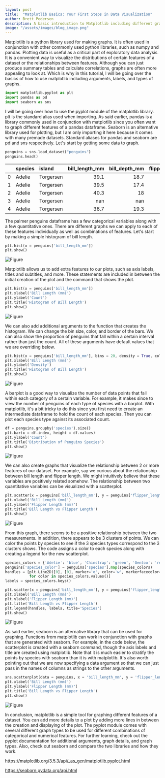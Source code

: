 ```yaml
---
layout: post
title:  "Matplotlib Basics: Your First Steps in Data Visualization"
author: Brett Pedersen
description: A basic introduction to Matplotlib including different graphs, arguments, and use with other libraries   
image: "/assets/images/blog_image.png"
---
```


Matplotlib is a python library used for making graphs. It is often used in conjunction with other commonly used python libraries, such as numpy and pandas. Plotting data is useful as a critical part of exploratory data analysis. It is a convenient way to visualize the distributions of certain features of a dataset or the relationships between features. Although you can just produce summary tables and calculate correlations, graphs are often more appealing to look at. Which is why in this tutorial, I will be going over the basics of how to use matplotlib including arguments, labels, and types of graphs.

```python
import matplotlib.pyplot as plt
import pandas as pd
import seaborn as sns
```

I will be going over how to use the pyplot module of the matplotlib library. plt is the standard alias used when importing. As said earlier, pandas is a library commonly used in conjunction with matplotlib since you often want to graph different features of a pandas dataframe. Seaborn is an alternative library used for plotting, but I am only importing it here because it comes with many premade datasets. Standard aliases for pandas and seaborn are pd and sns respectively. Let's start by getting some data to graph.

```python
penguins = sns.load_dataset("penguins")
penguins.head()
```

|    | species   | island    |   bill_length_mm |   bill_depth_mm |   flipper_length_mm |   body_mass_g | sex    |
|---:|:----------|:----------|-----------------:|----------------:|--------------------:|--------------:|:-------|
|  0 | Adelie    | Torgersen |             39.1 |            18.7 |                 181 |          3750 | Male   |
|  1 | Adelie    | Torgersen |             39.5 |            17.4 |                 186 |          3800 | Female |
|  2 | Adelie    | Torgersen |             40.3 |            18   |                 195 |          3250 | Female |
|  3 | Adelie    | Torgersen |            nan   |           nan   |                 nan |           nan | nan    |
|  4 | Adelie    | Torgersen |             36.7 |            19.3 |                 193 |          3450 | Female |

The palmer penguins dataframe has a few categorical variables along with a few quantitative ones. There are different graphs we can apply to each of these features individually as well as combinations of features. Let's start by making a simple histogram of bill length.

```python
plt.hist(x = penguins['bill_length_mm'])
plt.show()
```

![Figure]({{site.url}}/{{site.baseurl}}/assets/images/bill_length_hist.png)

Matplotlib allows us to add extra features to our plots, such as axis labels, titles and subtitles, and more. These statements are included in between the initial creation of the plot and the command that shows the plot.

```python
plt.hist(x = penguins['bill_length_mm'])
plt.xlabel('Bill Length (mm)')
plt.ylabel('Count')
plt.title('Histogram of Bill Length')
plt.show()
```

![Figure]({{site.url}}/{{site.baseurl}}/assets/images/bill_length_hist2.png)

We can also add additional arguments to the function that creates the histogram. We can change the bin size, color, and border of the bars. We can also show the proportion of penguins that fall within a certain interval rather than just the count. All of these arguments have default values that we are overriding below.

```python
plt.hist(x = penguins['bill_length_mm'], bins = 20, density = True, color = "green", edgecolor = "black")
plt.xlabel('Bill Length (mm)')
plt.ylabel('Density')
plt.title('Histogram of Bill Length')
plt.show()
```

![Figure]({{site.url}}/{{site.baseurl}}/assets/images/bill_length_hist3.png)

A barplot is a good way to visualize the number of data points that fall within each category of a certain variable. For example, it makes since to view the number of penguins of each type of species with a barplot. With matplotlib, it's a bit tricky to do this since you first need to create an intermediate dataframe to hold the count of each species. Then you can plot each species type against its associated count.

```python
df = penguins.groupby('species').size()
plt.bar(x = df.index, height = df.values)
plt.ylabel('Count')
plt.title('Distribution of Penguins Species')
plt.show()
```

![Figure]({{site.url}}/{{site.baseurl}}/assets/images/species_bar.png)

We can also create graphs that visualize the relationship between 2 or more features of our dataset. For example, say we curious about the relationship between bill length and flipper length. We might intuitively believe that these variables are positively related somehow. The relationship between two quantitative variables can be visualized with a scatterplot.

```python
plt.scatter(x = penguins['bill_length_mm'], y = penguins['flipper_length_mm'])
plt.xlabel('Bill Length (mm)')
plt.ylabel('Flipper Length (mm)')
plt.title('Bill Length vs Flipper Length')
plt.show()
```

![Figure]({{site.url}}/{{site.baseurl}}/assets/images/scatter.png)

From this graph, there seems to be a positive relationship between the two measurements. In addition, there appears to be 3 clusters of points. We can color the points by species to see if the 3 species types correspond to the 3 clusters shows. The code assigns a color to each species along with creating a legend for the new scatterplot.

```python
species_colors = {'Adelie': 'blue', 'Chinstrap': 'green', 'Gentoo': 'red'}
penguins['species_color'] = penguins['species'].map(species_colors)
handles = [plt.Line2D([0], [0], marker='o', color='w', markerfacecolor=color, markersize=10) 
           for color in species_colors.values()]
labels = species_colors.keys()
```

```python
plt.scatter(x = penguins['bill_length_mm'], y = penguins['flipper_length_mm'], c = penguins['species_color'])
plt.xlabel('Bill Length (mm)')
plt.ylabel('Flipper Length (mm)')
plt.title('Bill Length vs Flipper Length')
plt.legend(handles, labels, title='Species')
plt.show()
```

![Figure]({{site.url}}/{{site.baseurl}}/assets/images/scatter2.png)

As said earlier, seaborn is an alternative library that can be used for graphing. Functions from matplotlib can work in conjunction with graphs that are generated with seaborn. For example, in the code below, the scatterplot is created with a seaborn command, though the axis labels and title are created using matplotlib. Note that it is much easier to stratify the points by species with seaborn than it is with matplotlib. It's also worth pointing out that we are now specifying a data argument so that we can just pass in the names of columns as strings to the other arguments.

```python
sns.scatterplot(data = penguins, x = 'bill_length_mm', y = 'flipper_length_mm', hue = 'species')
plt.xlabel('Bill Length (mm)')
plt.ylabel('Flipper Length (mm)')
plt.title('Bill Length vs Flipper Length')
plt.show()
```

![Figure]({{site.url}}/{{site.baseurl}}/assets/images/scatter3.png)

In conclusion, matplotlib is a simple tool for graphing different features of a dataset. You can add more details to a plot by adding more lines in between the creation and displaying of the plot. The pyplot module comes with several different graph types to be used for different combinations of categorical and numerical features. For further learning, check out the pyplot documentation for additional arguments, graph details, and graph types. Also, check out seaborn and compare the two libraries and how they work.

https://matplotlib.org/3.5.3/api/_as_gen/matplotlib.pyplot.html

https://seaborn.pydata.org/api.html

